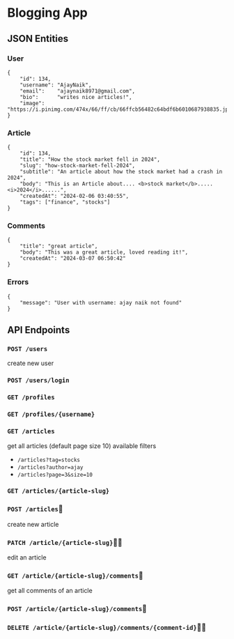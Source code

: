 # Blogging App
## JSON Entities
### User

    {
	    "id": 134,
	    "username": "AjayNaik",
	    "email": 	"ajaynaik8971@gmail.com",
	    "bio":      "writes nice articles!",
	    "image":    "https://i.pinimg.com/474x/66/ff/cb/66ffcb56482c64bdf6b6010687938835.jpg"
    }
### Article
    {
	    "id": 134,
	    "title": "How the stock market fell in 2024",
	    "slug": "how-stock-market-fell-2024",
	    "subtitle": "An article about how the stock market had a crash in 2024",
	    "body": "This is an Article about.... <b>stock market</b>.....<i>2024</i>......",
	    "createdAt": "2024-02-06 03:40:55",
	    "tags": ["finance", "stocks"]
    }
### Comments

    {
	    "title": "great article",
	    "body": "This was a great article, loved reading it!",
	    "createdAt": "2024-03-07 06:50:42"
    }
### Errors
```
{
    "message": "User with username: ajay naik not found"
}
```

## API Endpoints
### `POST /users`
create new user

### `POST /users/login`

### `GET /profiles`

### `GET /profiles/{username}`

### `GET /articles`
get all articles (default page size 10)
available filters

- `/articles?tag=stocks`
- `/articles?author=ajay`
- `/articles?page=3&size=10`

### `GET /articles/{article-slug}`

### `POST /articles`🔐
create new article

### `PATCH /article/{article-slug}`🔐👤
edit an article

### `GET /article/{article-slug}/comments`📄
get all comments of an article

### `POST /article/{article-slug}/comments`🔐

### `DELETE /article/{article-slug}/comments/{comment-id}`🔐👤


